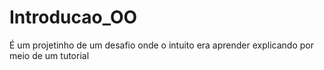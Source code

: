 # Introducao_OO

É um projetinho de um desafio onde o intuito era aprender explicando por meio de um tutorial
